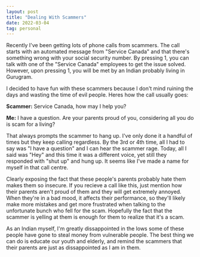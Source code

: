 ```yaml
---
layout: post
title: "Dealing With Scammers"
date: 2022-03-04
tag: personal
---
```


Recently I've been getting lots of phone calls from scammers. The call starts with an automated message from "Service Canada" and that there's something wrong with your social security number. By pressing 1, you can talk with one of the "Service Canada" employees to get the issue solved. However, upon pressing 1, you will be met by an Indian probably living in Gurugram.

I decided to have fun with these scammers because I don't mind ruining the days and wasting the time of evil people. Heres how the call usually goes:

<div id="centerText">
<p><strong>Scammer:</strong> Service Canada, how may I help you?</p>
<p><strong>Me:</strong>  I have a question. Are your parents proud of you, considering all you do is scam for a living?</p>
</div>
That always prompts the scammer to hang up. I've only done it a handful of times but they keep calling regardless. By the 3rd or 4th time, all I had to say was "I have a question" and I can hear the scammer rage. Today, all I said was "Hey" and this time it was a different voice, yet still they responded with "shut up" and hung up. It seems like I've made a name for myself in that call centre.

Clearly exposing the fact that these people's parents probably hate them makes them so insecure. If you recieve a call like this, just mention how their parents aren't proud of them and they will get extremely annoyed. When they're in a bad mood, it affects their performance, so they'll likely make more mistakes and get more frustrated when talking to the unfortunate bunch who fell for the scam. Hopefully the fact that the scammer is yelling at them is enough for them to realize that it's a scam.

As an Indian myself, I'm greatly dissappointed in the lows some of these people have gone to steal money from vulnerable people. The best thing we can do is educate our youth and elderly, and remind the scammers that their parents are just as dissappointed as I am in them.
